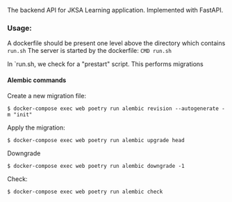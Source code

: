 The backend API for JKSA Learning application.
Implemented with FastAPI.

### Usage:

A dockerfile should be present one level above the directory which contains `run.sh`
The server is started by the dockerfile: `CMD run.sh`

In `run.sh, we check for a "prestart" script. This performs migrations

#### Alembic commands

Create a new migration file:
```
$ docker-compose exec web poetry run alembic revision --autogenerate -m "init"
```

Apply the migration:
```
$ docker-compose exec web poetry run alembic upgrade head
```

Downgrade
```
$ docker-compose exec web poetry run alembic downgrade -1
```

Check:
```
$ docker-compose exec web poetry run alembic check
```
